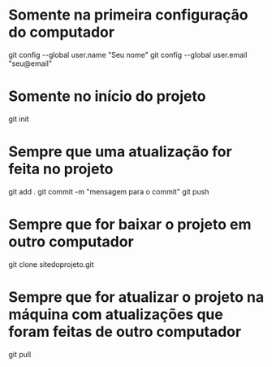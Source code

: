 # Somente na primeira configuração do computador
git config --global user.name "Seu nome"
git config --global user.email "seu@email"

# Somente no início do projeto
git init

# Sempre que uma atualização for feita no projeto 
git add .
git commit -m "mensagem para o commit"
git push

# Sempre que for baixar o projeto em outro computador
git clone sitedoprojeto.git

# Sempre que for atualizar o projeto na máquina com atualizações que foram feitas de outro computador
git pull